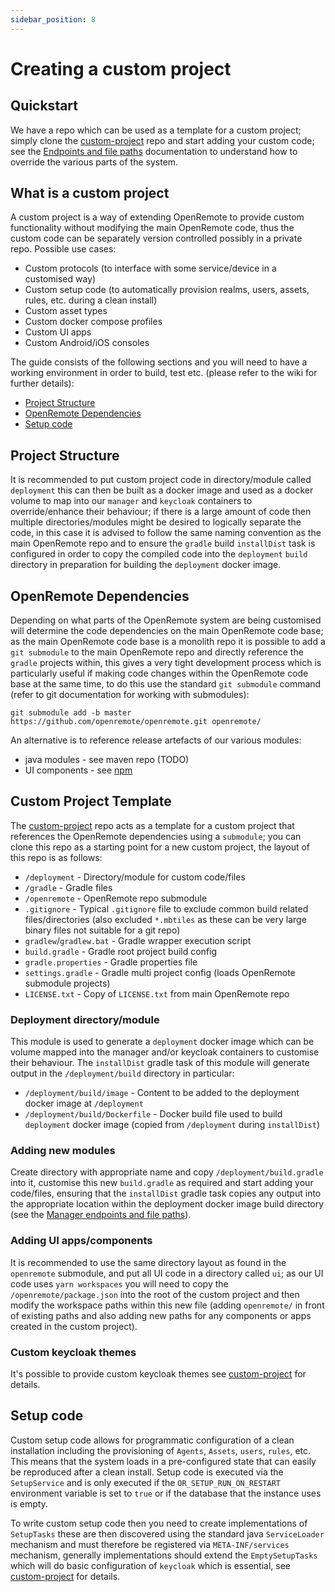 ```yaml
---
sidebar_position: 8
---
```


# Creating a custom project

## Quickstart
We have a repo which can be used as a template for a custom project; simply clone the [custom-project](https://github.com/openremote/custom-project) repo and start adding your custom code; see the [Endpoints and file paths](../architecture/manager-endpoints-and-file-paths.md) documentation to understand how to override the various parts of the system.

## What is a custom project
A custom project is a way of extending OpenRemote to provide custom functionality without modifying the main OpenRemote code, thus the custom code can be separately version controlled possibly in a private repo. Possible use cases:

* Custom protocols (to interface with some service/device in a customised way)
* Custom setup code (to automatically provision realms, users, assets, rules, etc. during a clean install)
* Custom asset types
* Custom docker compose profiles
* Custom UI apps
* Custom Android/iOS consoles

The guide consists of the following sections and you will need to have a working environment in order to build, test etc. (please refer to the wiki for further details):

* [Project Structure](#project-structure)
* [OpenRemote Dependencies](#openremote-dependencies)
* [Setup code](#setup-code)

## Project Structure

It is recommended to put custom project code in directory/module called `deployment` this can then be built as a docker image and used as a docker volume to map into our `manager` and `keycloak` containers to override/enhance their behaviour; if there is a large amount of code then multiple directories/modules might be desired to logically separate the code, in this case it is advised to follow the same naming convention as the main OpenRemote repo and to ensure the `gradle` build `installDist` task is configured in order to copy the compiled code into the `deployment` `build` directory in preparation for building the `deployment` docker image.



## OpenRemote Dependencies
Depending on what parts of the OpenRemote system are being customised will determine the code dependencies on the main OpenRemote code base; as the main OpenRemote code base is a monolith repo it is possible to add a `git submodule` to the main OpenRemote repo and directly reference the `gradle` projects within, this gives a very tight development process which is particularly useful if making code changes within the OpenRemote code base at the same time, to do this use the standard `git submodule` command (refer to git documentation for working with submodules):
```shell
git submodule add -b master https://github.com/openremote/openremote.git openremote/
```

An alternative is to reference release artefacts of our various modules:

* java modules - see maven repo (TODO)
* UI components - see [npm](https://www.npmjs.com/~openremotedeveloper)


## Custom Project Template
The [custom-project](https://github.com/openremote/custom-project) repo acts as a template for a custom project that references the OpenRemote dependencies using a `submodule`; you can clone this repo as a starting point for a new custom project, the layout of this repo is as follows:

* `/deployment` - Directory/module for custom code/files
* `/gradle` - Gradle files
* `/openremote` - OpenRemote repo submodule
* `.gitignore` - Typical `.gitignore` file to exclude common build related files/directories (also excluded `*.mbtiles` as these can be very large binary files not suitable for a git repo)
* `gradlew`/`gradlew.bat` - Gradle wrapper execution script
* `build.gradle` - Gradle root project build config
* `gradle.properties` - Gradle properties file
* `settings.gradle` - Gradle multi project config (loads OpenRemote submodule projects)
* `LICENSE.txt` - Copy of `LICENSE.txt` from main OpenRemote repo

### Deployment directory/module
This module is used to generate a `deployment` docker image which can be volume mapped into the manager and/or keycloak containers to customise their behaviour. The `installDist` gradle task of this module will generate output in the `/deployment/build` directory in particular:

* `/deployment/build/image` - Content to be added to the deployment docker image at `/deployment`
* `/deployment/build/Dockerfile` - Docker build file used to build `deployment` docker image (copied from `/deployment` during `installDist`) 

### Adding new modules
Create directory with appropriate name and copy `/deployment/build.gradle` into it, customise this new `build.gradle` as required and start adding your code/files, ensuring that the `installDist` gradle task copies any output into the appropriate location within the deployment docker image build directory (see the [Manager endpoints and file paths](../architecture/manager-endpoints-and-file-paths.md)).

### Adding UI apps/components
It is recommended to use the same directory layout as found in the `openremote` submodule, and put all UI code in a directory called `ui`; as our UI code uses `yarn workspaces` you will need to copy the `/openremote/package.json` into the root of the custom project and then modify the workspace paths within this new file (adding `openremote/` in front of existing paths and also adding new paths for any components or apps created in the custom project).

### Custom keycloak themes
It's possible to provide custom keycloak themes see [custom-project](https://github.com/openremote/custom-project/blob/main/deployment/keycloak/themes/README.md) for details.


## Setup code
Custom setup code allows for programmatic configuration of a clean installation including the provisioning of `Agents`, `Assets`, `users`, `rules`, etc. This means that the system loads in a pre-configured state that can easily be reproduced after a clean install. Setup code is executed via the `SetupService` and is only executed if the `OR_SETUP_RUN_ON_RESTART` environment variable is set to `true` or if the database that the instance uses is empty.

To write custom setup code then you need to create implementations of `SetupTasks` these are then discovered using the standard java `ServiceLoader` mechanism and must therefore be registered via `META-INF/services` mechanism, generally implementations should extend the `EmptySetupTasks` which will do basic configuration of `keycloak` which is essential, see [custom-project](https://github.com/openremote/custom-project/blob/main/setup/src/main/java/org/openremote/manager/setup/custom/CustomSetupTasks.java) for details.
